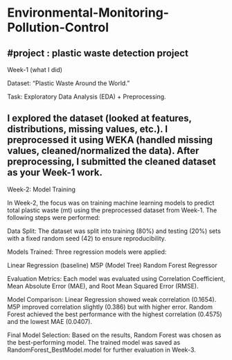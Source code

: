 # Environmental-Monitoring-Pollution-Control
#project : plastic waste detection project
----------------------------------------------------------------------------------------------------------------------------
Week-1 (what I did)

Dataset: “Plastic Waste Around the World.”

Task: Exploratory Data Analysis (EDA) + Preprocessing.

I explored the dataset (looked at features, distributions, missing values, etc.).
I preprocessed it using WEKA (handled missing values, cleaned/normalized the data).
After preprocessing, I submitted the cleaned dataset as your Week-1 work.
-------------------------------------------------------------------------------------------------------------------------
Week-2: Model Training

In Week-2, the focus was on training machine learning models to predict total plastic waste (mt) using the preprocessed dataset from Week-1. The following steps were performed:

Data Split: The dataset was split into training (80%) and testing (20%) sets with a fixed random seed (42) to ensure reproducibility.

Models Trained: Three regression models were applied:

Linear Regression (baseline)
M5P (Model Tree)
Random Forest Regressor

Evaluation Metrics: Each model was evaluated using Correlation Coefficient, Mean Absolute Error (MAE), and Root Mean Squared Error (RMSE).

Model Comparison:
Linear Regression showed weak correlation (0.1654).
M5P improved correlation slightly (0.386) but with higher error.
Random Forest achieved the best performance with the highest correlation (0.4575) and the lowest MAE (0.0407).

Final Model Selection: Based on the results, Random Forest was chosen as the best-performing model. The trained model was saved as RandomForest_BestModel.model for further evaluation in Week-3.
